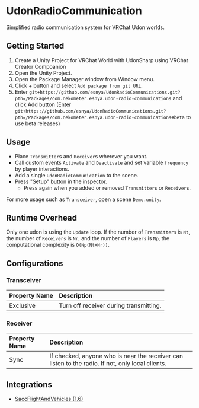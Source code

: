 # UdonRadioCommunication
Simplified radio communication system for VRChat Udon worlds.

## Getting Started
1. Create a Unity Project for VRChat World with UdonSharp using VRChat Creator Compoanion
2. Open the Unity Project.
3. Open the Package Manager window from Window menu.
4. Click + button and select `Add package from git URL`.
5. Enter `git+https://github.com/esnya/UdonRadioCommunications.git?pth=/Packages/com.nekometer.esnya.udon-radio-communications` and click Add button (Enter `git+https://github.com/esnya/UdonRadioCommunications.git?pth=/Packages/com.nekometer.esnya.udon-radio-communications#beta` to use beta releases)

## Usage
- Place `Transmitter`s and `Receiver`s wherever you want.
- Call custom events `Activate` and `Deactivate` and set variable `frequency` by player interactions.
- Add a single `UdonRadioCommunication` to the scene.
- Press "Setup" button in the inspector.
  - Press again when you added or removed `Transmitter`s or `Receiver`s.

For more usage such as `Transceiver`, open a scene `Demo.unity`.

## Runtime Overhead
Only one udon is using the `Update` loop. If the number of `Transmitters` is `Nt`, the number of `Receivers` is `Nr`, and the number of `Players` is `Np`, the computational complexity is `O(Np(Nt+Nr))`.

## Configurations

### Transceiver
| Property Name | Description |
| :-- | :-- |
| Exclusive | Turn off receiver during transmitting. |


### Receiver
| Property Name | Description |
| :-- | :-- |
| Sync | If checked, anyone who is near the receiver can listen to the radio. If not, only local clients. |

## Integrations
- [SaccFlightAndVehicles (1.6)](Packages/com.nekometer.esnya.udon-radio-communications-sf)
